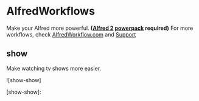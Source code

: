 AlfredWorkflows
===============
Make your Alfred more powerful.  **([Alfred 2]  [powerpack] required)**
For more workflows, check [AlfredWorkflow.com] and [Support]

show
----
Make watching tv shows more easier.

![show-show]



[Alfred 2]: http://www.alfredapp.com/
[Support]: http://support.alfredapp.com/workflows
[AlfredWorkflow.com]: http://www.alfredworkflow.com
[powerpack]: http://www.alfredapp.com/powerpack/

[show-show]: